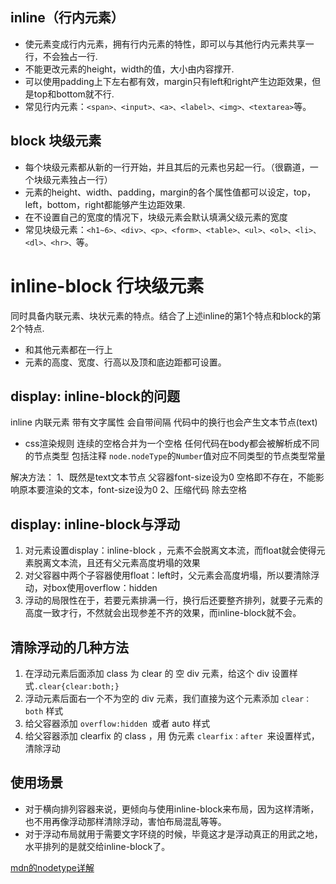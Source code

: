 ## inline（行内元素）
- 使元素变成行内元素，拥有行内元素的特性，即可以与其他行内元素共享一行，不会独占一行. 
- 不能更改元素的height，width的值，大小由内容撑开. 
- 可以使用padding上下左右都有效，margin只有left和right产生边距效果，但是top和bottom就不行.
- 常见行内元素：`<span>、<input>、<a>、<label>、<img>、<textarea>`等。

## block 块级元素

- 每个块级元素都从新的一行开始，并且其后的元素也另起一行。（很霸道，一个块级元素独占一行）
- 元素的height、width、padding，margin的各个属性值都可以设定，top，left，bottom，right都能够产生边距效果.
- 在不设置自己的宽度的情况下，块级元素会默认填满父级元素的宽度
- 常见块级元素：`<h1~6>、<div>、<p>、<form>、<table>、<ul>、<ol>、<li>、<dl>、<hr>、`等。

# inline-block 行块级元素

同时具备内联元素、块状元素的特点。结合了上述inline的第1个特点和block的第2个特点.
- 和其他元素都在一行上
- 元素的高度、宽度、行高以及顶和底边距都可设置。

## display: inline-block的问题
inline 内联元素 带有文字属性 会自带间隔
代码中的换行也会产生文本节点(text)
- css渲染规则
    连续的空格合并为一个空格
    任何代码在body都会被解析成不同的节点类型 包括注释 `node.nodeType`的`Number`值对应不同类型的节点类型常量

解决方法：
1、既然是text文本节点 父容器font-size设为0 空格即不存在，不能影响原本要渲染的文本，font-size设为0
2、压缩代码 除去空格

## display: inline-block与浮动
1. 对元素设置display：inline-block ，元素不会脱离文本流，而float就会使得元素脱离文本流，且还有父元素高度坍塌的效果
2. 对父容器中两个子容器使用float：left时，父元素会高度坍塌，所以要清除浮动，对box使用overflow：hidden
3. 浮动的局限性在于，若要元素排满一行，换行后还要整齐排列，就要子元素的高度一致才行，不然就会出现参差不齐的效果，而inline-block就不会。
   
## 清除浮动的几种方法
1. 在浮动元素后面添加 class 为 clear 的 空 div 元素，给这个 div 设置样式`.clear{clear:both;}`
2. 浮动元素后面右一个不为空的 div 元素，我们直接为这个元素添加 `clear：both` 样式
3. 给父容器添加 `overflow:hidden `或者 auto 样式
4. 给父容器添加 clearfix 的 class ，用 伪元素 `clearfix：after `来设置样式，清除浮动
## 使用场景
- 对于横向排列容器来说，更倾向与使用inline-block来布局，因为这样清晰，也不用再像浮动那样清除浮动，害怕布局混乱等等。
- 对于浮动布局就用于需要文字环绕的时候，毕竟这才是浮动真正的用武之地，水平排列的是就交给inline-block了。
  
[mdn的nodetype详解](https://developer.mozilla.org/zh-CN/docs/Web/API/Node/nodeType)